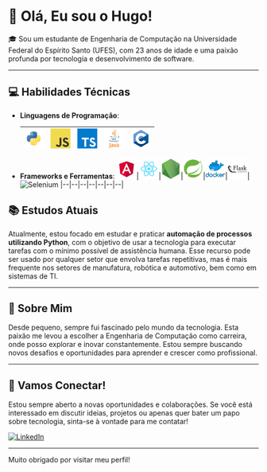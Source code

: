 # 👋 Olá, Eu sou o Hugo!

🎓 Sou um estudante de Engenharia de Computação na Universidade Federal do Espírito Santo (UFES), com 23 anos de idade e uma paixão profunda por tecnologia e desenvolvimento de software.

---

## 💻 Habilidades Técnicas

- **Linguagens de Programação**:
  
  <img title="Python" alt="Python" width="40px" src="https://raw.githubusercontent.com/github/explore/master/topics/python/python.png" />|<img alt="JS" title="JavaScript" width="40px" src="https://raw.githubusercontent.com/github/explore/master/topics/javascript/javascript.png">|<img alt="Typescript" title="Typescript" width="40px" src="https://raw.githubusercontent.com/github/explore/main/topics/typescript/typescript.png">|<img title="Java" alt="Java" width="40px" src="https://raw.githubusercontent.com/github/explore/main/topics/java/java.png">|<img title="C" alt="C" width="40px" src="https://raw.githubusercontent.com/github/explore/master/topics/c/c.png">
  |--|--|--|--|--|

- **Frameworks e Ferramentas**:
  <img title="Angular" alt="Angular" width="40px" src="https://raw.githubusercontent.com/github/explore/master/topics/angular/angular.png">|<img title="React" alt="React" width="40px" src="https://raw.githubusercontent.com/github/explore/master/topics/react/react.png">|<img title="NodeJS" alt="NodeJS" width="40px" src="https://raw.githubusercontent.com/github/explore/master/topics/nodejs/nodejs.png">|<img title="Spring" alt="Spring" width="40px" src="https://raw.githubusercontent.com/github/explore/master/topics/spring/spring.png">|<img title="Docker" alt="Docker" width="40px" src="https://raw.githubusercontent.com/github/explore/master/topics/docker/docker.png">|<img title="Flask" alt="Flask" width="40px" src="https://raw.githubusercontent.com/github/explore/master/topics/flask/flask.png">|<img title="Selenium" alt="Selenium" width="40px" src="https://img.icons8.com/color/48/000000/selenium-test-automation.png">
  |--|--|--|--|--|--|--|

  
## 📚 Estudos Atuais

  Atualmente, estou focado em estudar e praticar **automação de processos utilizando Python**, com o objetivo de usar a tecnologia para executar tarefas com o mínimo possível de assistência humana. Esse recurso pode ser usado por qualquer setor que envolva tarefas repetitivas, mas é mais frequente nos setores de manufatura, robótica e automotivo, bem como em sistemas de TI.

---

## 🌟 Sobre Mim

  Desde pequeno, sempre fui fascinado pelo mundo da tecnologia. Esta paixão me levou a escolher a Engenharia de Computação como carreira, onde posso explorar e inovar constantemente. Estou sempre buscando novos desafios e oportunidades para aprender e crescer como profissional.

---

## 🚀 Vamos Conectar!

  Estou sempre aberto a novas oportunidades e colaborações. Se você está interessado em discutir ideias, projetos ou apenas quer bater um papo sobre tecnologia, sinta-se à vontade para me contatar!

[![LinkedIn](https://img.shields.io/badge/LinkedIn-Hugo-blue)](https://www.linkedin.com/in/hugootoch)

---

Muito obrigado por visitar meu perfil!
